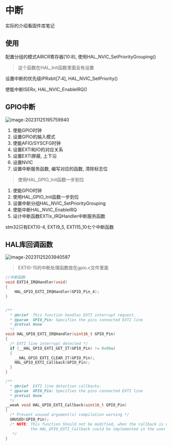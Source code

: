 # 中断

实际的介绍看固件库笔记

## 使用

配置分组的模式AIRCR寄存器[10:8], 使用HAL_NVIC_SetPriorityGrouping()

> 这个函数在HAL_Init函数里面会有设置

设置中断的优先级IPRxbit[7:4], HAL_NVIC_SetPriority()

使能中断ISERx, HAL_NVIC_EnableIRQ()

## GPIO中断

![image-20231125195759940](https://picture-01-1316374204.cos.ap-beijing.myqcloud.com/image/202311251957994.png)

1. 使能GPIO时钟
2. 设置GPIO的输入模式
3. 使能AFIO/SYSCFG时钟
4. 设置EXTI和IO的对应关系
5. 设置EXTI屏蔽, 上下沿
6. 设置NVIC
7. 设置中断服务函数, 编写对应的函数, 清除标志位

> 使用HAL_GPIO_Init函数一步到位

1. 使能GPIO时钟
2. 使用HAL_GPIO_Init函数一步到位
3. 设置中断分组HAL_NVIC_SetPriorityGrouping
4. 使能中断HAL_NVIC_EnableIRQ
5. 设计中断函数EXTIx_IRQHandler中断服务函数

stm32只有EXTI0-4, EXTI9\_5, EXTI15\_10七个中断函数

## HAL库回调函数

![image-20231125203940587](https://picture-01-1316374204.cos.ap-beijing.myqcloud.com/image/202311252039623.png)

> EXTI0-15的中断处理函数放在gpio.c文件里面

```c
//中断函数
void EXTI4_IRQHandler(void)
{
    HAL_GPIO_EXTI_IRQHandler(GPIO_Pin_4);
}


/**
  * @brief  This function handles EXTI interrupt request.
  * @param  GPIO_Pin: Specifies the pins connected EXTI line
  * @retval None
  */
void HAL_GPIO_EXTI_IRQHandler(uint16_t GPIO_Pin)
{
  /* EXTI line interrupt detected */
  if (__HAL_GPIO_EXTI_GET_IT(GPIO_Pin) != 0x00u)
  {
    __HAL_GPIO_EXTI_CLEAR_IT(GPIO_Pin);
    HAL_GPIO_EXTI_Callback(GPIO_Pin);
  }
}

/**
  * @brief  EXTI line detection callbacks.
  * @param  GPIO_Pin: Specifies the pins connected EXTI line
  * @retval None
  */
__weak void HAL_GPIO_EXTI_Callback(uint16_t GPIO_Pin)
{
  /* Prevent unused argument(s) compilation warning */
  UNUSED(GPIO_Pin);
  /* NOTE: This function Should not be modified, when the callback is needed,
           the HAL_GPIO_EXTI_Callback could be implemented in the user file
   */
}

```











